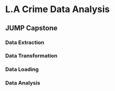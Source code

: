 # L.A Crime Data Analysis
## JUMP Capstone

### Data Extraction
### Data Transformation
### Data Loading
### Data Analysis
